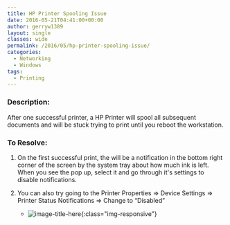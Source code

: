 ```yaml
---
title: HP Printer Spooling Issue
date: 2016-05-21T04:41:00+00:00
author: gerryw1389
layout: single
classes: wide
permalink: /2016/05/hp-printer-spooling-issue/
categories:
  - Networking
  - Windows
tags:
  - Printing
---
```

<!--more-->

### Description:

After one successful printer, a HP Printer will spool all subsequent documents and will be stuck trying to print until you reboot the workstation.

### To Resolve:

1. On the first successful print, the will be a notification in the bottom right corner of the screen by the system tray about how much ink is left. When you see the pop up, select it and go through it's settings to disable notifications.

2. You can also try going to the Printer Properties => Device Settings => Printer Status Notifications => Change to &#8220;Disabled&#8221;

   - ![image-title-here](https://automationadmin.com/assets/images/uploads/2016/09/hp-printer-spooling-issue.png){:class="img-responsive"}

